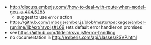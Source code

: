 * http://discuss.emberjs.com/t/how-to-deal-with-route-when-model-gets-a-404/5283
  * suggest to use `error` action
* https://github.com/emberjs/ember.js/blob/master/packages/ember-runtime/lib/ext/rsvp.js#L69 sets default error handler on promises
* see https://github.com/tildeio/rsvp.js#error-handling
* no documentation in http://emberjs.com/api/classes/RSVP.html